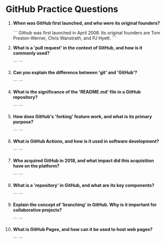 # GitHub Practice Questions

1. **When was GitHub first launched, and who were its original founders?**

   \`\`\`
   Github was first launched in April 2008. Its original founders are Tom Preston-Werner, Chris Wanstrath, and PJ Hyett.
   \`\`\`

2. **What is a 'pull request' in the context of GitHub, and how is it commonly used?**

   \`\`\`
   \`\`\`

3. **Can you explain the difference between 'git' and 'GitHub'?**

   \`\`\`
   \`\`\`

4. **What is the significance of the 'README.md' file in a GitHub repository?**

   \`\`\`
   \`\`\`

5. **How does GitHub's 'forking' feature work, and what is its primary purpose?**

   \`\`\`
   \`\`\`

6. **What is GitHub Actions, and how is it used in software development?**

   \`\`\`
   \`\`\`

7. **Who acquired GitHub in 2018, and what impact did this acquisition have on the platform?**

   \`\`\`
   \`\`\`

8. **What is a 'repository' in GitHub, and what are its key components?**

   \`\`\`
   \`\`\`

9. **Explain the concept of 'branching' in GitHub. Why is it important for collaborative projects?**

   \`\`\`
   \`\`\`

10. **What is GitHub Pages, and how can it be used to host web pages?**

    \`\`\`
    \`\`\`

